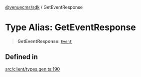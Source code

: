 [@venuecms/sdk](../wiki/Home) / GetEventResponse

# Type Alias: GetEventResponse

> **GetEventResponse**: [`Event`](../wiki/TypeAlias.Event)

## Defined in

[src/client/types.gen.ts:190](https://github.com/venuecms/sdk/blob/237fa033828e8f78d40380a5c39f6cf5abc00484/src/client/types.gen.ts#L190)
